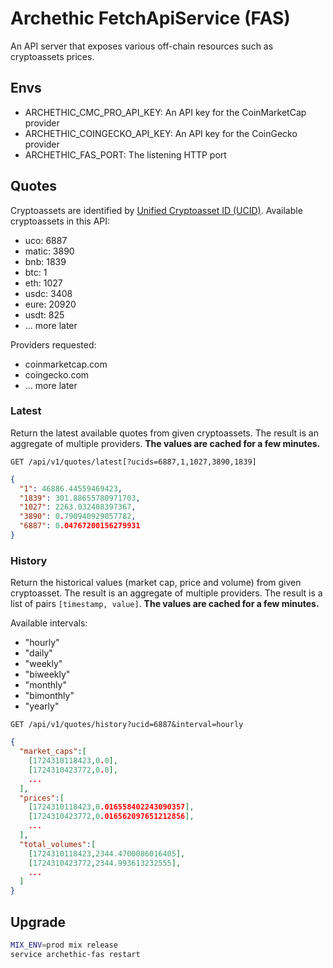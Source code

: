 # Archethic FetchApiService (FAS)

An API server that exposes various off-chain resources such as cryptoassets prices.

## Envs

- ARCHETHIC_CMC_PRO_API_KEY: An API key for the CoinMarketCap provider
- ARCHETHIC_COINGECKO_API_KEY: An API key for the CoinGecko provider
- ARCHETHIC_FAS_PORT: The listening HTTP port

## Quotes

Cryptoassets are identified by [Unified Cryptoasset ID (UCID)](https://support.coinmarketcap.com/hc/en-us/articles/20092704479515).
Available cryptoassets in this API:

- uco: 6887
- matic: 3890
- bnb: 1839
- btc: 1
- eth: 1027
- usdc: 3408
- eure: 20920
- usdt: 825
- ... more later

Providers requested:

- coinmarketcap.com
- coingecko.com
- ... more later

### Latest

Return the latest available quotes from given cryptoassets. The result is an aggregate of multiple providers.
**The values are cached for a few minutes.**

`GET /api/v1/quotes/latest[?ucids=6887,1,1027,3890,1839]`

```json
{
  "1": 46886.44559469423,
  "1839": 301.88655780971703,
  "1027": 2263.032408397367,
  "3890": 0.790940929057782,
  "6887": 0.04767200156279931
}
```

### History

Return the historical values (market cap, price and volume) from given cryptoasset. The result is an aggregate of multiple providers.
The result is a list of pairs `[timestamp, value]`.
**The values are cached for a few minutes.**

Available intervals:

- "hourly"
- "daily"
- "weekly"
- "biweekly"
- "monthly"
- "bimonthly"
- "yearly"

`GET /api/v1/quotes/history?ucid=6887&interval=hourly`

```json
{
  "market_caps":[
    [1724310118423,0.0],
    [1724310423772,0.0],
    ...
  ],
  "prices":[
    [1724310118423,0.016558402243090357],
    [1724310423772,0.016562097651212856],
    ...
  ],
  "total_volumes":[
    [1724310118423,2344.4700086016405],
    [1724310423772,2344.993613232555],
    ...
  ]
}
```

## Upgrade

```bash
MIX_ENV=prod mix release
service archethic-fas restart
```
